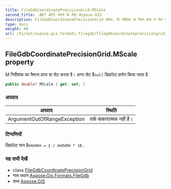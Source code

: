 ```yaml
---
title: FileGdbCoordinatePrecisionGrid.MScale
second_title: .NET API संदर्भ के लिए Aspose.GIS
description: FileGdbCoordinatePrecisionGrid संपत्त. M नर्देशंक क पैमन प्रप्त य सेट करत है अगर सेट हैnull डफ़ल्ट प्रयग कय जत है.
type: docs
weight: 40
url: /hi/net/aspose.gis.formats.filegdb/filegdbcoordinateprecisiongrid/mscale/
---
```

## FileGdbCoordinatePrecisionGrid.MScale property

M निर्देशांक का पैमाना प्राप्त या सेट करता है। अगर सेट है`null` डिफ़ॉल्ट प्रयोग किया जाता है.

```csharp
public double? MScale { get; set; }
```

### अपवाद

| अपवाद | स्थिति |
| --- | --- |
| ArgumentOutOfRangeException | तर्क सकारात्मक नहीं है। |

### टिप्पणियों

डिफ़ॉल्ट मान है`एमएसकेल = 1 / एमटोलरेंस * 10` .

### यह सभी देखें

* class [FileGdbCoordinatePrecisionGrid](../)
* नाम स्थान [Aspose.Gis.Formats.FileGdb](../../filegdbcoordinateprecisiongrid/)
* सभा [Aspose.GIS](../../../)


